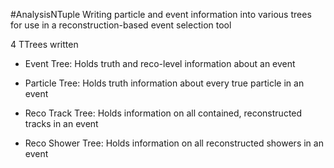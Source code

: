 #AnalysisNTuple
Writing particle and event information into various trees for use in a reconstruction-based event selection tool

4 TTrees written
  
  - Event Tree: 
      Holds truth and reco-level information about an event
  
  - Particle Tree: 
      Holds truth information about every true particle in an event

  - Reco Track Tree: 
      Holds information on all contained, reconstructed tracks in an event

  - Reco Shower Tree:
      Holds information on all reconstructed showers in an event
